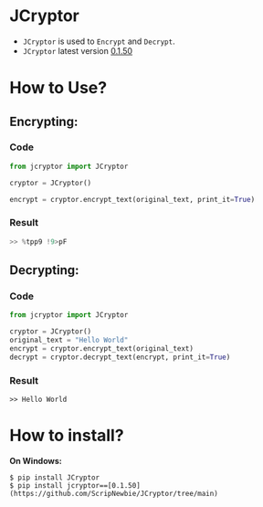 # JCryptor

* `JCryptor` is used to `Encrypt` and `Decrypt`.
* `JCryptor` latest version [0.1.50](https://github.com/ScripNewbie/JCryptor/tree/main)


# How to Use?

## Encrypting:
### Code
```python
from jcryptor import JCryptor

cryptor = JCryptor()

encrypt = cryptor.encrypt_text(original_text, print_it=True)
```
### Result
```python
>> %tpp9 !9>pF
```

## Decrypting:
### Code
```python
from jcryptor import JCryptor

cryptor = JCryptor()
original_text = "Hello World"
encrypt = cryptor.encrypt_text(original_text)
decrypt = cryptor.decrypt_text(encrypt, print_it=True)
```
### Result
```
>> Hello World
```
 
# How to install?
 
**On Windows:**
```
$ pip install JCryptor
$ pip install jcryptor==[0.1.50](https://github.com/ScripNewbie/JCryptor/tree/main)
```
